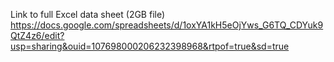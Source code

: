 Link to full Excel data sheet (2GB file) 
https://docs.google.com/spreadsheets/d/1oxYA1kH5eOjYws_G6TQ_CDYuk9QtZ4z6/edit?usp=sharing&ouid=107698000206232398968&rtpof=true&sd=true

